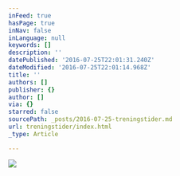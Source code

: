 ```yaml
---
inFeed: true
hasPage: true
inNav: false
inLanguage: null
keywords: []
description: ''
datePublished: '2016-07-25T22:01:31.240Z'
dateModified: '2016-07-25T22:01:14.968Z'
title: ''
authors: []
publisher: {}
author: []
via: {}
starred: false
sourcePath: _posts/2016-07-25-treningstider.md
url: treningstider/index.html
_type: Article

---
```

![](https://the-grid-user-content.s3-us-west-2.amazonaws.com/72627b9c-02bb-476d-8e85-61711c60b28e.jpg)